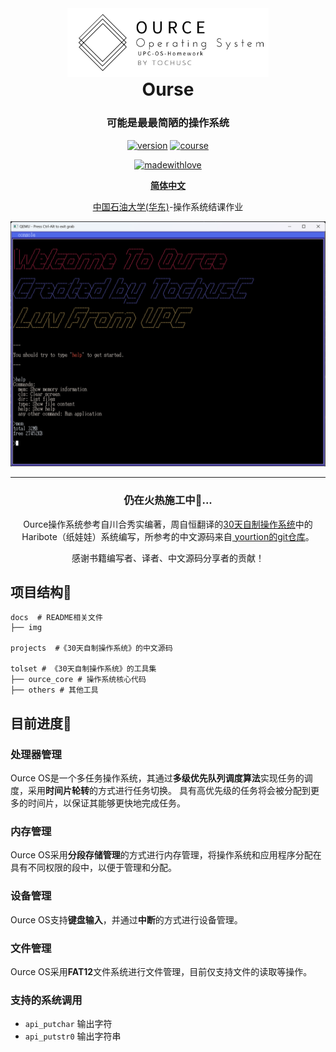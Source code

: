 <div align="center">

<img src="docs/img/logo.png" style="margin-bottom: 0; height: 64%; width: 64%;">

<h1 style="margin-top: 0"> Ourse </h1>

### 可能是最最简陋的操作系统

[![version](https://img.shields.io/badge/Version-0.0.1-blue)](https://github.com/TochusC/ai-assistant-teaching-website)
[![course](https://img.shields.io/badge/UPC-OperatingSystem-blue)](https://github.com/TochusC/ai-assistant-teaching-website)

[![madewithlove](https://img.shields.io/badge/made_with-%E2%9D%A4-red?style=for-the-badge&labelColor=orange)](https://github.com/TochusC/ai-assistant-teaching-website)


[**简体中文**](./README.md) 


[中国石油大学(华东)](https://upc.edu.cn/)-操作系统结课作业

</div>


![img.png](docs/img/001.png)

---
<div align="center">

### 仍在火热施工中🔨...


Ource操作系统参考自川合秀实编著，周自恒翻译的[30天自制操作系统](https://viterbi-web.usc.edu/~yudewei/main/sources/books/30%E5%A4%A9%E8%87%AA%E5%88%B6%E6%93%8D%E4%BD%9C%E7%B3%BB%E7%BB%9F/)中的Haribote（纸娃娃）系统编写，所参考的中文源码来自[
yourtion的git仓库](https://github.com/yourtion/30dayMakeOS)。

感谢书籍编写者、译者、中文源码分享者的贡献！

</div>

## 项目结构📁
```angular2html
docs  # README相关文件
├── img 

projects  #《30天自制操作系统》的中文源码

tolset # 《30天自制操作系统》的工具集
├── ource_core # 操作系统核心代码
├── others # 其他工具
```


## 目前进度🚀


### 处理器管理

Ource OS是一个多任务操作系统，其通过**多级优先队列调度算法**实现任务的调度，采用**时间片轮转**的方式进行任务切换。
具有高优先级的任务将会被分配到更多的时间片，以保证其能够更快地完成任务。

### 内存管理

Ource OS采用**分段存储管理**的方式进行内存管理，将操作系统和应用程序分配在具有不同权限的段中，以便于管理和分配。

### 设备管理
Ource OS支持**键盘输入**，并通过**中断**的方式进行设备管理。

### 文件管理
Ource OS采用**FAT12**文件系统进行文件管理，目前仅支持文件的读取等操作。

### 支持的系统调用
- `api_putchar` 输出字符
- `api_putstr0` 输出字符串
